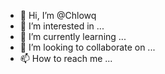 - 👋 Hi, I’m @Chlowq
- 👀 I’m interested in ...
- 🌱 I’m currently learning ...
- 💞️ I’m looking to collaborate on ...
- 📫 How to reach me ...

<!---
Chlowq/Chlowq is a ✨ special ✨ repository because its `README.md` (this file) appears on your GitHub profile.
You can click the Preview link to take a look at your changes.
--->
